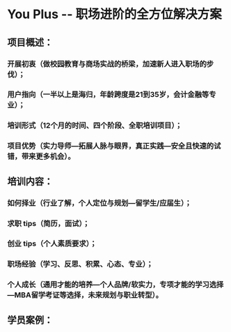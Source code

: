 # You Plus -- 职场进阶的全方位解决方案

## 项目概述：
### 开展初衷（做校园教育与商场实战的桥梁，加速新人进入职场的步伐）；
### 用户指向（一半以上是海归，年龄跨度是21到35岁，会计金融等专业）；
### 培训形式（12个月的时间、四个阶段、全职培训项目）；
### 项目优势（实力导师—拓展人脉与眼界，真正实践—安全且快速的试错，带来更多机会）。

## 培训内容：
### 如何择业（行业了解，个人定位与规划—留学生/应届生）；
### 求职 tips（简历，面试）；
### 创业 tips（个人素质要求）；
### 职场经验（学习、反思、积累、心态、专业）；
### 个人成长（通用才能的培养—个人品牌/软实力，专项才能的学习选择—MBA留学考证等选择，未来规划与职业转型）。

## 学员案例：
